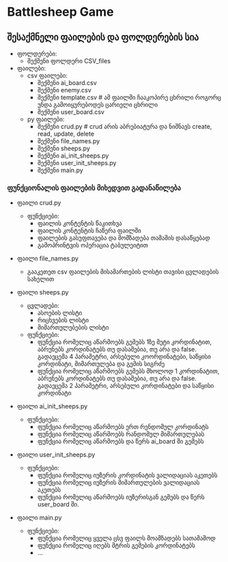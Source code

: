 # Battlesheep Game

## შესაქმნელი ფაილების და ფოლდერების სია

- ფოლდერები:
  - შექმენი ფოლდერი CSV_files
- ფაილები:
  - csv ფაილები:
    - შექმენი ai_board.csv
    - შექმენი enemy.csv
    - შექმენი template.csv # ამ ფაილში ჩააკოპირე ცხრილი როგორც უნდა გამოიყურებოდეს ცარიელი ცხრილი
    - შექმენი user_board.csv
  - py ფაილები:
    - შექმენი crud.py # crud არის აბრებიატურა და ნიშნავს create, read, update, delete
    - შექმენი file_names.py
    - შექმენი sheeps.py
    - შექმენი ai_init_sheeps.py
    - შექმენი user_init_sheeps.py
    - შექმენი main.py

### ფუნქციონალის ფაილების მიხედვით გადანაწილება

- ფაილი crud.py

  - ფუნქციები:
    - ფაილის კონტენტის წაკითხვა
    - ფაილის კონტენტის ჩაწერა ფაილში
    - ფაილების გასუფთავება და მომზადება თამაშის დასაწყებად
    - გამოპრინტვის ოპერაცია ტაბულეიტით

- ფაილი file_names.py

  - გააკეთეთ csv ფაილების მისამართების ლისტი თავისი ცვლადების სახელით

- ფაილი sheeps.py

  - ცვლადები:
    - ასოების ლისტი
    - რიცხვების ლისტი
    - მიმართულებების ლისტი
  - ფუნქციები:
    - ფუნქცია რომელიც აწარმოებს გემებს 1ზე მეტი კორდინატით, აბრუნებს კორდინატებს თუ დასაშებია, თუ არა და false. გადაეცემა 4 პარამეტრი, არსებული კოორდინატები, საწყისი კორდინატი, მიმართულება და გემის სიგრძე
    - ფუნქცია რომელიც აწარმოებს გემებს მხოლოდ 1 კორდინატით, აბრუნებს კორდინატებს თუ დასაშებია, თუ არა და false. გადაეცემა 2 პარამეტრი, არსებული კორდინატები და საწყისი კორდინატი

- ფაილი ai_init_sheeps.py

  - ფუნქციები:
    - ფუნქცია რომელიც აწარმოებს ერთ რენდომულ კორდინატს
    - ფუნქცია რომელიც აწარმოებს რანდომულ მიმართულებას
    - ფუნქცია რომელიც აწარმოებს და წერს ai_board ში გემებს

- ფაილი user_init_sheeps.py

  - ფუნქციები:
    - ფუნქცია რომელიც იუზერის კორდინატის ვალიდაციას აკეთებს
    - ფუნქცია რომელიც იუზერის მიმართულების ვალიდაციას აკეთებს
    - ფუნქცია რომელიც აწარმოებს იუზერისგან გემებს და წერს user_board ში.

- ფაილი main.py
  - ფუნქციები:
    - ფუნქცია რომელიც ყველა ცსვ ფაილს მოამზადებს სათამაშოდ
    - ფუნქცია რომელიც იღებს მტრის გემების კორდინატებს
    - ...
